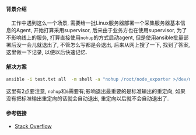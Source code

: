 #### 背景介绍

&emsp;工作中遇到这么一个场景, 需要给一批Linux服务器部署一个采集服务器基本信息的Agent, 开始打算采用supervisor, 后来由于业务方也在使用supervisor, 为了不影响线上的服务, 打算直接使用`nohup`的方式启动agent, 但是使用ansible批量部署后没一会儿就退出了, 不管怎么写都是会退出, 后来从网上搜了一下, 找到了答案, 这里做一下记录, 以便以后快速记忆.

#### 解决方案

```bash
ansible -i test.txt all  -m shell -a "nohup /root/node_exporter >/dev/null 2>&1 &"
```

这里有2点要注意, `nohup`和`&`需要有;影响退出最重要的是标准输出的重定向, 如果没有把标准输出重定向的话就会自动退出, 重定向以后就不会自动退出了.


#### 参考链接

* [Stack Overflow](https://stackoverflow.com/questions/39347379/ansible-run-command-on-remote-host-in-background)